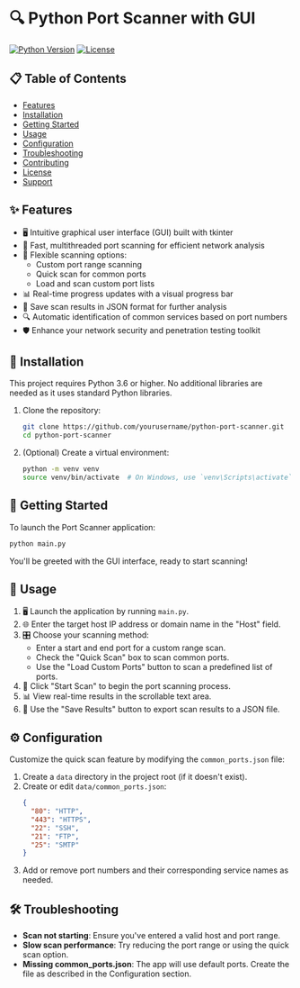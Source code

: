 # 🔍 Python Port Scanner with GUI

[![Python Version](https://img.shields.io/badge/python-3.6%2B-blue)](https://www.python.org/downloads/)
[![License](https://img.shields.io/badge/license-Unspecified-red)](LICENSE)


## 📋 Table of Contents

- [Features](#-features)
- [Installation](#-installation)
- [Getting Started](#-getting-started)
- [Usage](#-usage)
- [Configuration](#-configuration)
- [Troubleshooting](#-troubleshooting)
- [Contributing](#-contributing)
- [License](#-license)
- [Support](#-support)

## ✨ Features

- 🖥️ Intuitive graphical user interface (GUI) built with tkinter
- 🚀 Fast, multithreaded port scanning for efficient network analysis
- 🎯 Flexible scanning options:
  - Custom port range scanning
  - Quick scan for common ports
  - Load and scan custom port lists
- 📊 Real-time progress updates with a visual progress bar
- 💾 Save scan results in JSON format for further analysis
- 🔍 Automatic identification of common services based on port numbers
- 🛡️ Enhance your network security and penetration testing toolkit

## 🚀 Installation

This project requires Python 3.6 or higher. No additional libraries are needed as it uses standard Python libraries.

1. Clone the repository:
   ```bash
   git clone https://github.com/yourusername/python-port-scanner.git
   cd python-port-scanner
   ```

2. (Optional) Create a virtual environment:
   ```bash
   python -m venv venv
   source venv/bin/activate  # On Windows, use `venv\Scripts\activate`
   ```

## 🏁 Getting Started

To launch the Port Scanner application:

```bash
python main.py
```

You'll be greeted with the GUI interface, ready to start scanning!

## 🔧 Usage

1. 🖥️ Launch the application by running `main.py`.
2. 🌐 Enter the target host IP address or domain name in the "Host" field.
3. 🎛️ Choose your scanning method:
   - Enter a start and end port for a custom range scan.
   - Check the "Quick Scan" box to scan common ports.
   - Use the "Load Custom Ports" button to scan a predefined list of ports.
4. 🚀 Click "Start Scan" to begin the port scanning process.
5. 📊 View real-time results in the scrollable text area.
6. 💾 Use the "Save Results" button to export scan results to a JSON file.

## ⚙️ Configuration

Customize the quick scan feature by modifying the `common_ports.json` file:

1. Create a `data` directory in the project root (if it doesn't exist).
2. Create or edit `data/common_ports.json`:
   ```json
   {
     "80": "HTTP",
     "443": "HTTPS",
     "22": "SSH",
     "21": "FTP",
     "25": "SMTP"
   }
   ```
3. Add or remove port numbers and their corresponding service names as needed.

## 🛠️ Troubleshooting

- **Scan not starting**: Ensure you've entered a valid host and port range.
- **Slow scan performance**: Try reducing the port range or using the quick scan option.
- **Missing common_ports.json**: The app will use default ports. Create the file as described in the Configuration section.
